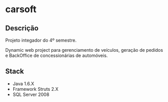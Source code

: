 carsoft
=======================

## Descrição ##
Projeto integador do 4º semestre.

Dynamic web project para gerenciamento de veículos, geração de pedidos e BackOffice de concessionárias de automóveis.

## Stack ##
- Java 1.6.X
- Framework Struts 2.X
- SQL Server 2008


